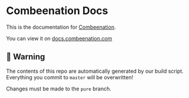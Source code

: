 # Combeenation Docs
This is the documentation for [Combeenation](http://www.combeenation.com).

You can view it on [docs.combeenation.com](http://docs.combeenation.com/)

## 🚧 Warning
The contents of this repo are automatically generated by our build script.
Everything you commit to `master` will be overwritten!

Changes must be made to the `pure` branch.